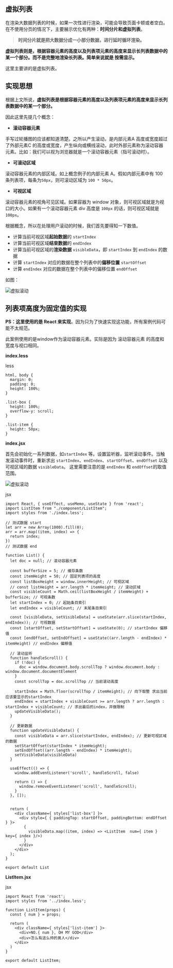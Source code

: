 ## 虚拟列表 [​](#虚拟列表)

在渲染大数据列表的时候，如果一次性进行渲染，可能会导致页面卡顿或者空白。在不使用分页的情况下，主要展示优化有两种：**时间分片和虚拟列表**。

> **时间分片就是把大数据分成一小部分数据，进行延时循环渲染。**

**虚拟列表则是，根据容器元素的高度以及列表项元素的高度来显示长列表数据中的某一个部分。而不是完整地渲染长列表。简单来说就是 按需显示。**

这里主要讲的是虚拟列表。

## 实现思想 [​](#实现思想)

根据上文所说，**虚拟列表是根据容器元素的高度以及列表项元素的高度来显示长列表数据中的某一个部分。**

因此这里先提几个概念：

* **滚动容器元素**

手写过轮播图的应该都知道清楚。之所以产生滚动，是内部元素A 高度或宽度超过了外部元素C 的高度或宽度，产生纵向或横线滚动，此时外部元素称为滚动容器元素。比如：我们可以视为浏览器就是一个滚动容器元素（指可滚动时）。

* **可滚动区域**

滚动容器元素的内部区域。如上概念例子的内部元素 A。假如内部元素中有 100 条列表项，每条为`50px`，则可滚动区域为 `100 * 50px`。

* **可视区域**

滚动容器元素的视角可见区域。如果容器为 window 对象，则可视区域就是为视口的大小。如果有一个滚动容器元素 div 高度是 `100px` 的话，则可视区域就是 `100px`。

根据概念，所以在处理用户滚动的时候，我们首先要得知一下数值。

* 计算当前可视区域**起始数据**的 `startIndex`
* 计算当前可视区域**结束数据**的 `endIndex`
* 计算当前可视区域的**渲染数据** `visibleData`，即 `startIndex` 到 `endIndex` 的数据
* 计算 `startIndex` 对应的数据在整个列表中的**偏移位置** `startOffset`
* 计算 `endIndex` 对应的数据在整个列表中的偏移位置 `endOffset`

如图：

![虚拟滚动](https://oss.leezhian.top/images/202305/fe9564e669f7113c51fe73b56fa0bb36.png)

## 列表项高度为固定值的实现 [​](#列表项高度为固定值的实现)

**PS：这里使用的是 React 来实现**。因为只为了快速实现这功能，所有案例代码可能不太规范。

此案例使用的是window作为滚动容器元素。实际是因为 滚动容器元素 的高度和宽度与视口相同。

**index.less**

less

```
html, body {
  margin: 0;
  padding: 0;
  height: 100%;
}

.list-box {
  height: 100%;
  overflow-y: scroll;
}

.list-item {
  height: 50px;
}
```

**index.jsx**

首先会初始化一系列数据，如`startIndex` 等。设置监听器，监听滚动事件。当触发滚动事件时，重新求出 `startIndex`、`endIndex`、`startOffset`、`endOffset` 以及 可视区域的数据 `visibleData`。 这里需要注意的是 `endIndex` 和 `endOffset`的取值范围。

![虚拟滚动](https://oss.leezhian.top/images/202305/84be22e1a9b023760960b78826b1ebd9.png)

jsx

```
import React, { useEffect, useMemo, useState } from 'react';
import ListItem from "./component/ListItem";
import styles from './index.less';

// 测试数据 start
let arr = new Array(1000).fill(0);
arr = arr.map((item, index) => {
  return index;
})
// 测试数据 end

function List() {
  let doc = null; // 滚动容器元素

  const bufferSize = 5; // 缓存条数
  const itemHeight = 50; // 固定列表项的高度
  const listBoxHeight = window.innerHeight; // 可视区域
  // const listHeight = arr.length * itemHeight; // 滚动区域
  const visibleCount = Math.ceil(listBoxHeight / itemHeight) + bufferSize; // 可视条数
  let startIndex = 0; // 起始条目索引
  let endIndex = visibleCount; // 末尾条目索引

  const [visibleData, setVisibleData] = useState(arr.slice(startIndex, endIndex)); // 可视数据
  const [startOffset, setStartOffset] = useState(0); // startIndex 偏移值
  const [endOffset, setEndOffset] = useState((arr.length - endIndex) * itemHeight) // endIndex 偏移值

  // 滚动监听
  function handleScroll() {
    if (!doc) {
      doc = window.document.body.scrollTop ? window.document.body : window.document.documentElement
    }
    const scrollTop = doc.scrollTop // 当前滚动高度

    startIndex = Math.floor(scrollTop / itemHeight); // 向下取整 求出当前应该要显示的startIndex
    endIndex = startIndex + visibleCount >= arr.length ? arr.length : startIndex + visibleCount; // 求出最后的index，并做限制
    updateVisibleData();
  }

  // 更新数据
  function updateVisibleData() {
    const visibleData = arr.slice(startIndex, endIndex); // 更新可视区域的数据
    setStartOffset(startIndex * itemHeight);
    setEndOffset((arr.length - endIndex) * itemHeight);
    setVisibleData(visibleData)
  }

  useEffect(() => {
    window.addEventListener('scroll', handleScroll, false)

    return () => {
      window.removeEventListener('scroll', handleScroll);
    }
  }, []);


  return (
    <div className={ styles['list-box'] }>
      <div style={ { paddingTop: startOffset, paddingBottom: endOffset } }>
        {
          visibleData.map((item, index) => <ListItem  num={ item } key={ index }/>)
        }
      </div>
    </div>
  );
}

export default List
```

**ListItem.jsx**

jsx

```
import React from 'react';
import styles from '../index.less';

function ListItem(props) {
  const { num } = props;

  return (
    <div className={ styles['list-item'] }>
      <div>NO.{ num }, OH MY GOD</div>
      <div>怎么有这么帅的男人</div>
    </div>
  )
}

export default ListItem;
```
